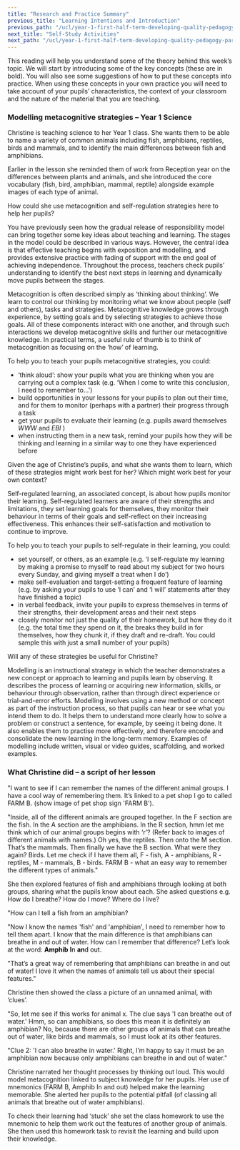 ```yaml
---
title: "Research and Practice Summary"
previous_title: "Learning Intentions and Introduction"
previous_path: "/ucl/year-1-first-half-term-developing-quality-pedagogy-part-1/spring-week-4-ect-learning-intentions-and-introduction"
next_title: "Self-Study Activities"
next_path: "/ucl/year-1-first-half-term-developing-quality-pedagogy-part-1/spring-week-4-ect-self-study-activities"
---
```


This reading will help you understand some of the theory behind this week’s topic. We will start by introducing some of the key concepts (these are in bold). You will also see some suggestions of how to put these concepts into practice. When using these concepts in your own practice you will need to take account of your pupils’ characteristics, the context of your classroom and the nature of the material that you are teaching.

### Modelling metacognitive strategies – Year 1 Science

Christine is teaching science to her Year 1 class. She wants them to be able to name
a variety of common animals including fish, amphibians, reptiles, birds and mammals,
and to identify the main differences between fish and amphibians.

Earlier in the
lesson she reminded them of work from Reception year on the differences between plants
and animals, and she introduced the core vocabulary (fish, bird, amphibian, mammal,
reptile) alongside example images of each type of animal.

How could she use metacognition and self-regulation strategies here to help
her pupils?

You have previously seen how the gradual release of responsibility model can bring together some key ideas about teaching and learning. The stages in the model could be described in various ways. However, the central idea is that effective teaching begins with exposition and modelling, and provides extensive practice with fading of support with the end goal of achieving independence. Throughout the process, teachers check pupils’ understanding to identify the best next steps in learning and dynamically move pupils between the stages.

Metacognition is often described simply as ‘thinking about thinking’. We learn to control our thinking by monitoring what we know about people (self and others), tasks and strategies. Metacognitive knowledge grows through experience, by setting goals and by selecting strategies to achieve those goals. All of these components interact with one another, and through such interactions we develop metacognitive skills and further our metacognitive knowledge. In practical terms, a useful rule of thumb is to think of metacognition as focusing on the ‘how’ of learning.

To help you to teach your pupils metacognitive strategies, you could:

- ‘think aloud’: show your pupils what you are thinking when you are carrying out a complex task (e.g. ‘When I come to write this conclusion, I need to remember to...’)
- build opportunities in your lessons for your pupils to plan out their time, and for them to monitor (perhaps with a partner) their progress through a task
- get your pupils to evaluate their learning (e.g. pupils award themselves _WWW_ and _EBI_ )
- when instructing them in a new task, remind your pupils how they will be thinking and learning in a similar way to one they have experienced before

Given the age of Christine’s pupils, and what she wants them to learn, which
of these strategies might work best for her? Which might work best for your
own context?

Self-regulated learning, an associated concept, is about how pupils monitor their learning. Self-regulated learners are aware of their strengths and limitations, they set learning goals for themselves, they monitor their behaviour in terms of their goals and self-reflect on their increasing effectiveness. This enhances their self-satisfaction and motivation to continue to improve.

To help you to teach your pupils to self-regulate in their learning, you could:

- set yourself, or others, as an example (e.g. ‘I self-regulate my learning by making a promise to myself to read about my subject for two hours every Sunday, and giving myself a treat when I do’)
- make self-evaluation and target-setting a frequent feature of learning (e.g. by asking your pupils to use ‘I can’ and ‘I will’ statements after they have finished a topic)
- in verbal feedback, invite your pupils to express themselves in terms of their strengths, their development areas and their next steps
- closely monitor not just the quality of their homework, but how they do it (e.g. the total time they spend on it, the breaks they build in for themselves, how they chunk it, if they draft and re-draft. You could sample this with just a small number of your pupils)

Will any of these strategies be useful for Christine?

Modelling is an instructional strategy in which the teacher demonstrates a new concept or approach to learning and pupils learn by observing. It describes the process of learning or acquiring new information, skills, or behaviour through observation, rather than through direct experience or trial-and-error efforts. Modelling involves using a new method or concept as part of the instruction process, so that pupils can hear or see what you intend them to do. It helps them to understand more clearly how to solve a problem or construct a sentence, for example, by seeing it being done. It also enables them to practise more effectively, and therefore encode and consolidate the new learning in the long-term memory. Examples of modelling include written, visual or video guides, scaffolding, and worked examples.

### What Christine did – a script of her lesson

"I want to see if I can remember the names of the different animal groups. I have
a cool way of remembering them. It’s linked to a pet shop I go to called FARM B.
(show image of pet shop sign 'FARM B').

"Inside, all of the different animals are
grouped together. In the F section are the fish. In the A section are the amphibians.
In the R section, hmm let me think which of our animal groups begins with ‘r’? (Refer
back to images of different animals with names.) Oh yes, the reptiles. Then onto
the M section. That’s the mammals. Then finally we have the B section. What were
they again? Birds. Let me check if I have them all, F - fish, A - amphibians, R -
reptiles, M - mammals, B - birds. FARM B - what an easy way to remember the different
types of animals."

She then explored features of fish and amphibians through looking at both groups, sharing what the pupils know about each. She asked questions e.g. How do I breathe? How do I move? Where do I live?

"How can I tell a fish from an amphibian?

"Now I know the names 'fish' and 'amphibian', I need to remember how to tell them apart. I know that the main difference is that amphibians can breathe in and out of water. How can I remember that difference? Let’s look at the word: <span style="color: #000000;">**Amphib** **I**n **an**d out</span>.

"That’s a great way of remembering that amphibians can breathe in and out of water! I love it when the names of animals tell us about their special features."

Christine then showed the class a picture of an unnamed animal, with ‘clues’.

"So, let me see if this works for animal x. The clue says 'I can breathe out of water.' Hmm, so can amphibians, so does this mean it is definitely an amphibian? No, because there are other groups of animals that can breathe out of water, like birds and mammals, so I must look at its other features.

"Clue 2: 'I can also breathe in water.' Right, I’m happy to say it must be an amphibian now because only amphibians can breathe in and out of water."

Christine narrated her thought processes by thinking out loud. This would model metacognition linked to subject knowledge for her pupils. Her use of mnemonics (FARM B, Amphib In and out) helped make the learning memorable. She alerted her pupils to the potential pitfall (of classing all animals that breathe out of water amphibians).

To check their learning had ‘stuck’ she set the class homework to use the mnemonic to help them work out the features of another group of animals. She then used this homework task to revisit the learning and build upon their knowledge.

